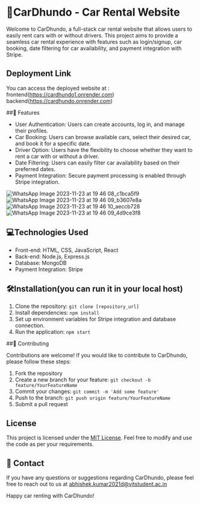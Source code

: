 

# 🚗CarDhundo - Car Rental Website

Welcome to CarDhundo, a full-stack car rental website that allows users to easily rent cars with or without drivers. This project aims to provide a seamless car rental experience with features such as login/signup, car booking, date filtering for car availability, and payment integration with Stripe.

## Deployment Link

You can access the deployed website at : frontend(https://cardhundo1.onrender.com)
backend(https://cardhundo.onrender.com)

##🚀 Features

- User Authentication: Users can create accounts, log in, and manage their profiles.
- Car Booking: Users can browse available cars, select their desired car, and book it for a specific date.
- Driver Option: Users have the flexibility to choose whether they want to rent a car with or without a driver.
- Date Filtering: Users can easily filter car availability based on their preferred dates.
- Payment Integration: Secure payment processing is enabled through Stripe integration.

![WhatsApp Image 2023-11-23 at 19 46 08_c1bca5f9](https://github.com/Vyshnav31/CarDhundo/assets/91794397/953e9852-dec9-42e0-b893-3a5d35cb21f0)
![WhatsApp Image 2023-11-23 at 19 46 09_b3607e8a](https://github.com/Vyshnav31/CarDhundo/assets/91794397/ab21cf23-af01-42c3-8acd-39b2a1fe49a5)
![WhatsApp Image 2023-11-23 at 19 46 10_aeccb728](https://github.com/Vyshnav31/CarDhundo/assets/91794397/d4653a98-9192-4587-820d-82892dafa6e5)
![WhatsApp Image 2023-11-23 at 19 46 09_4d9ce3f8](https://github.com/Vyshnav31/CarDhundo/assets/91794397/5dfd1378-ef0f-4e8c-af30-bb8ec1413127)

## 💻Technologies Used

- Front-end: HTML, CSS, JavaScript, React
- Back-end: Node.js, Express.js
- Database: MongoDB
- Payment Integration: Stripe

## 🛠️Installation(you can run it in your local host)

1. Clone the repository: `git clone [repository_url]`
2. Install dependencies: `npm install`
3. Set up environment variables for Stripe integration and database connection.
4. Run the application: `npm start`

##🤝 Contributing

Contributions are welcome! If you would like to contribute to CarDhundo, please follow these steps:

1. Fork the repository
2. Create a new branch for your feature: `git checkout -b feature/YourFeatureName`
3. Commit your changes: `git commit -m 'Add some feature'`
4. Push to the branch: `git push origin feature/YourFeatureName`
5. Submit a pull request

## License

This project is licensed under the [MIT License](insert_license_link_here). Feel free to modify and use the code as per your requirements.

## 📧 Contact

If you have any questions or suggestions regarding CarDhundo, please feel free to reach out to us at abhishek.kumar2021d@vitstudent.ac.in

Happy car renting with CarDhundo!
